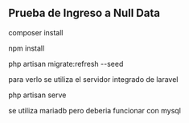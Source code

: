 

## Prueba de Ingreso a Null Data
composer install

npm install

php artisan migrate:refresh --seed


para verlo se utiliza el servidor integrado de laravel 

php artisan serve


se utiliza mariadb pero deberia funcionar con mysql


